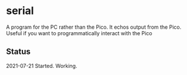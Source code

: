 # serial

A program for the PC rather than the Pico. 
It echos output from the Pico. 
Useful if you want to programmatically interact with the Pico

## Status

2021-07-21	Started. Working.
